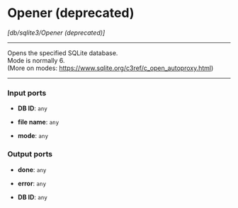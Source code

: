 # Opener (deprecated)

_[db/sqlite3/Opener (deprecated)]_

---

Opens the specified SQLite database.  
Mode is normally 6.  
(More on modes: https://www.sqlite.org/c3ref/c_open_autoproxy.html)  

---

### Input ports

* __DB ID__: ` any `


* __file name__: ` any `


* __mode__: ` any `

### Output ports

* __done__: ` any `


* __error__: ` any `


* __DB ID__: ` any `

